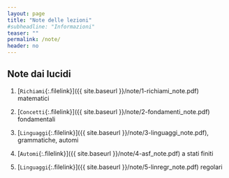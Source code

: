 ```yaml
---
layout: page
title: "Note delle lezioni"
#subheadline: "Informazioni"
teaser: ""
permalink: /note/
header: no
---
```


## Note dai lucidi

1. [`Richiami`{:.filelink}]({{ site.baseurl }}/note/1-richiami_note.pdf) matematici

1. [`Concetti`{:.filelink}]({{ site.baseurl }}/note/2-fondamenti_note.pdf) fondamentali

1. [`Linguaggi`{:.filelink}]({{ site.baseurl }}/note/3-linguaggi_note.pdf), grammatiche, automi

1. [`Automi`{:.filelink}]({{ site.baseurl }}/note/4-asf_note.pdf) a stati finiti

1. [`Linguaggi`{:.filelink}]({{ site.baseurl }}/note/5-linregr_note.pdf) regolari